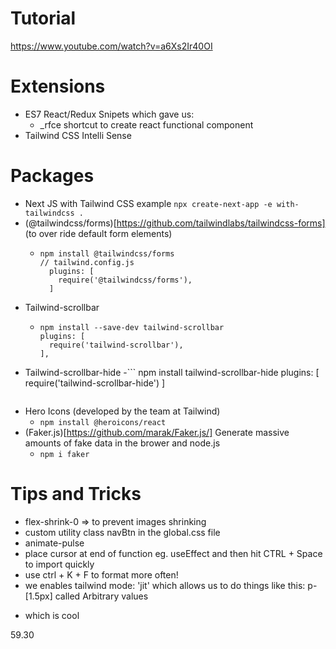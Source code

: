 # Tutorial
https://www.youtube.com/watch?v=a6Xs2Ir40OI

# Extensions
- ES7 React/Redux Snipets which gave us:
    - _rfce shortcut to create react functional component
- Tailwind CSS Intelli Sense

# Packages
- Next JS with Tailwind CSS example
```npx create-next-app -e with-tailwindcss .```
- (@tailwindcss/forms)[https://github.com/tailwindlabs/tailwindcss-forms] (to over ride default form elements)
  - ```
    npm install @tailwindcss/forms
    // tailwind.config.js
      plugins: [
        require('@tailwindcss/forms'),
      ]
    ```
- Tailwind-scrollbar
  - ``` 
    npm install --save-dev tailwind-scrollbar
    plugins: [
      require('tailwind-scrollbar'),
    ],
    ```
- Tailwind-scrollbar-hide
  -```
  npm install tailwind-scrollbar-hide
  plugins: [
    require('tailwind-scrollbar-hide')
  ]
  ```
- Hero Icons (developed by the team at Tailwind)
  - ```npm install @heroicons/react```
- (Faker.js)[https://github.com/marak/Faker.js/] Generate massive amounts of fake data in the brower and node.js
  - ``` npm i faker ```


# Tips and Tricks
- flex-shrink-0 => to prevent images shrinking
- custom utility class navBtn in the global.css file
- animate-pulse
- place cursor at end of function eg. useEffect and then hit CTRL + Space to import quickly
- use ctrl + K + F to format more often!
- we enables tailwind mode: 'jit' which allows us to do things like this: p-[1.5px] called Arbitrary values
- <p className="w-14 text-xs truncate"></p> which is cool

59.30